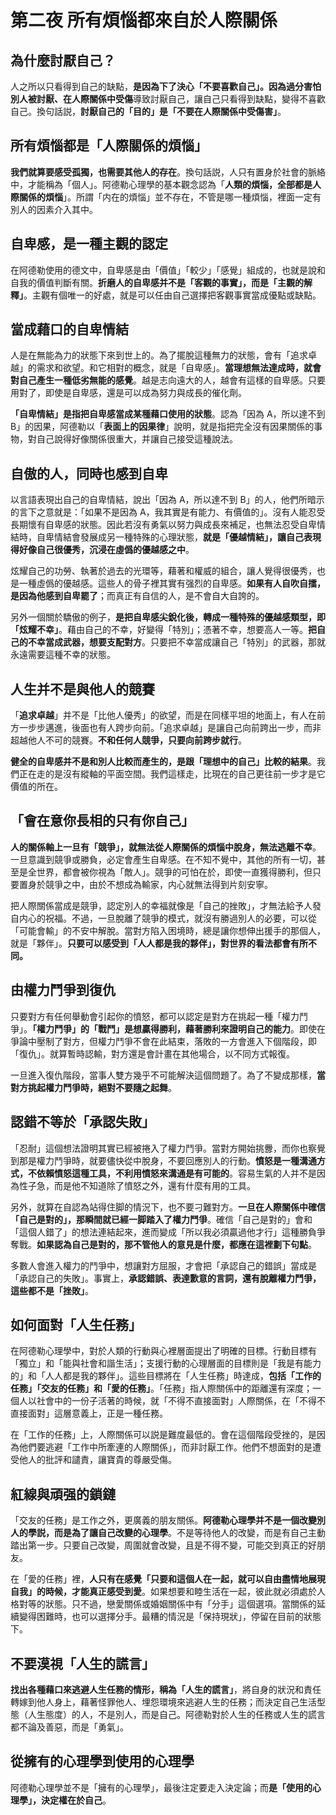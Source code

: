 # 第二夜 所有煩惱都來自於人際關係

## 為什麼討厭自己？

人之所以只看得到自己的缺點，**是因為下了決心「不要喜歡自己」。因為過分害怕別人被討厭、在人際關係中受傷**導致討厭自己，讓自己只看得到缺點，變得不喜歡自己。換句話説，**討厭自己的「目的」是「不要在人際關係中受傷害」**。

## 所有煩惱都是「人際關係的煩惱」

**我們就算要感受孤獨，也需要其他人的存在**。換句話説，人只有置身於社會的脈絡中，才能稱為「個人」。阿德勒心理學的基本觀念認為「**人類的煩惱，全部都是人際關係的煩惱**」。所謂「内在的煩惱」並不存在，不管是哪一種煩惱，裡面一定有別人的因素介入其中。

## 自卑感，是一種主觀的認定

在阿德勒使用的德文中，自卑感是由「價值」「較少」「感覺」組成的，也就是說和自我的價值判斷有關。**折磨人的自卑感并不是「客觀的事實」，而是「主觀的解釋」**。主觀有個唯一的好處，就是可以任由自己選擇把客觀事實當成優點或缺點。

## 當成藉口的自卑情結

人是在無能為力的狀態下來到世上的。為了擺脫這種無力的狀態，會有「追求卓越」的需求和欲望。和它相對的概念，就是「自卑感」。**當理想無法達成時，就會對自己產生一種低劣無能的感覺**。越是志向遠大的人，越會有這樣的自卑感。只要用對了，即使是自卑感，還是可以成為努力與成長的催化劑。

**「自卑情結」是指把自卑感當成某種藉口使用的狀態**。認為「因為 A，所以達不到 B」的因果，阿德勒以「**表面上的因果律**」說明，就是指把完全沒有因果關係的事物，對自己說得好像關係很重大，并讓自己接受這種說法。

## 自傲的人，同時也感到自卑

以言語表現出自己的自卑情結，說出「因為 A，所以達不到 B」的人，他們所暗示的言下之意就是：「如果不是因為 A，我其實是有能力、有價值的」。沒有人能忍受長期懷有自卑感的狀態。因此若沒有勇氣以努力與成長來補足，也無法忍受自卑情結時，自卑情結會發展成另一種特殊的心理狀態，**就是「優越情結」，讓自己表現得好像自己很優秀，沉浸在虛僞的優越感之中**。

炫耀自己的功勞、執著於過去的光環等，藉著和權威的組合，讓人覺得很優秀，也是一種虛僞的優越感。這些人的骨子裡其實有强烈的自卑感。**如果有人自吹自擂，是因為他感到自卑罷了**；而真正有自信的人，是不會自大自誇的。

另外一個關於驕傲的例子，**是把自卑感尖銳化後，轉成一種特殊的優越感類型，即「炫耀不幸」**。藉由自己的不幸，好變得「特別」；憑著不幸，想要高人一等。**把自己的不幸當成武器，想要支配對方**。只要把不幸當成讓自己「特別」的武器，那就永遠需要這種不幸的狀態。

## 人生并不是與他人的競賽

「**追求卓越**」并不是「比他人優秀」的欲望，而是在同樣平坦的地面上，有人在前方一步步邁進，後面也有人跨步向前。「追求卓越」是讓自己向前跨出一步，而非超越他人不可的競賽。**不和任何人競爭，只要向前跨步就行**。

**健全的自卑感并不是和別人比較而產生的，是跟「理想中的自己」比較的結果**。我們正在走的是沒有縱軸的平面空間。我們這樣走，比現在的自己更往前一步才是它價值的所在。

## 「會在意你長相的只有你自己」

**人的關係軸上一旦有「競爭」，就無法從人際關係的煩惱中脫身，無法逃離不幸**。一旦意識到競爭或勝負，必定會產生自卑感。在不知不覺中，其他的所有一切，甚至是全世界，都會被你視為「敵人」。競爭的可怕在於，即使一直獲得勝利，但只要置身於競爭之中，由於不想成為輸家，内心就無法得到片刻安寧。

把人際關係當成是競爭，認定別人的幸福就像是「自己的挫敗」，才無法給予人發自内心的祝福。不過，一旦脫離了競爭的模式，就沒有勝過別人的必要，可以從「可能會輸」的不安中解脫。當對方陷入困境時，總是讓你想伸出援手的那個人，就是「夥伴」。**只要可以感受到「人人都是我的夥伴」，對世界的看法都會有所不同。**

## 由權力鬥爭到復仇

只要對方有任何舉動會引起你的憤怒，都可以認定是對方在挑起一種「權力鬥爭」。**「權力鬥爭」的「戰鬥」是想贏得勝利，藉著勝利來證明自己的能力**。即使在爭論中壓制了對方，但權力鬥爭不會在此結束，落敗的一方會進入下個階段，即「復仇」。就算暫時認輸，對方還是會計畫在其他場合，以不同方式報復。

一旦進入復仇階段，當事人雙方幾乎不可能解決這個問題了。為了不變成那樣，**當對方挑起權力鬥爭時，絕對不要隨之起舞**。

## 認錯不等於「承認失敗」

「忍耐」這個想法證明其實已經被捲入了權力鬥爭。當對方開始挑釁，而你也察覺到那是權力鬥爭時，就要儘快從中脫身，不要回應別人的行動。**憤怒是一種溝通方式，不依賴憤怒這種工具，不利用憤怒來溝通是有可能的**。容易生氣的人并不是因為性子急，而是他不知道除了憤怒之外，還有什麼有用的工具。

另外，就算在自認為站得住脚的情況下，也不要刁難對方。**一旦在人際關係中確信「自己是對的」，那瞬間就已經一脚踏入了權力鬥爭**。確信「自己是對的」會和「這個人錯了」的想法連結起來，進而變成「所以我必須贏過他才行」這種勝負爭奪戰。**如果認為自己是對的，那不管他人的意見是什麼，都應在這裡劃下句點**。

多數人會進入權力的鬥爭中，想讓對方屈服，才會把「承認自己的錯誤」當成是「承認自己的失敗」。事實上，**承認錯誤、表達歉意的言詞，還有脫離權力鬥爭，這些都不是「挫敗」**。

## 如何面對「人生任務」

在阿德勒心理學中，對於人類的行動與心裡層面提出了明確的目標。行動目標有「獨立」和「能與社會和諧生活」；支援行動的心理層面的目標則是「我是有能力的」和「人人都是我的夥伴」。這些目標將在「人生任務」時達成，**包括「工作的任務」「交友的任務」和「愛的任務」**。「任務」指人際關係中的距離還有深度；一個人以社會中的一份子活著的時候，就「不得不直接面對」人際關係，在「不得不直接面對」這層意義上，正是一種任務。

在「工作的任務」上，人際關係可以説是難度最低的。會在這個階段受挫的，是因為他們要逃避「工作中所牽連的人際關係」，而非討厭工作。他們不想面對的是遭受他人的批評和譴責，讓寶貴的尊嚴受傷。

## 紅線與頑强的鎖鏈

「交友的任務」是工作之外，更廣義的朋友關係。**阿德勒心理學并不是一個改變別人的學説，而是為了讓自己改變的心理學**。不是等待他人的改變，而是有自己主動踏出第一步。只要自己改變，周圍就會改變，且是不得不變，可能交到真正的好朋友。

在「愛的任務」裡，**人只有在感覺「只要和這個人在一起，就可以自由盡情地展現自我」的時候，才能真正感受到愛**。如果想要和睦生活在一起，彼此就必須處於人格對等的狀態。只不過，戀愛關係或婚姻關係中有「分手」這個選項。當關係的延續變得困難時，也可以選擇分手。最糟的情況是「保持現狀」，停留在目前的狀態下。

## 不要漠視「人生的謊言」

**找出各種藉口來逃避人生任務的情形，稱為「人生的謊言」**，將自身的狀況和責任轉嫁到他人身上，藉著怪罪他人、埋怨環境來逃避人生的任務；而決定自己生活型態（人生態度）的人，不是別人，而是自己。阿德勒對於人生的任務或人生的謊言都不論及善惡，而是「勇氣」。

## 從擁有的心理學到使用的心理學

阿德勒心理學並不是「擁有的心理學」，最後注定要走入決定論；而**是「使用的心理學」，決定權在於自己**。